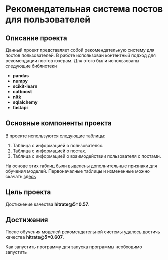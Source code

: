 # Рекомендательная система постов для пользователей

## Описание проекта

Данный проект представляет собой рекомендательную систему для постов пользователей. В работе использован контентный подход для рекомендации постов юзерам. Для этого были использованы следующие библиотеки 
- **pandas**
- **numpy**
- **scikit-learn**
- **catboost**
- **nltk**
- **sqlalchemy**
- **fastapi**

## Основные компоненты проекта

В проекте используются следующие таблицы:

1. Таблица с информацией о пользователях.
2. Таблица с информацией о постах.
3. Таблица с информацией о взаимодействии пользователя с постами.

На основе этих таблиц были выделены дополнительные признаки для обучения моделей.
Первоначалные таблицы и измененные можно скачать [здесь](https://drive.google.com/file/d/1aZAJr18KRblh9guoCxc8DNaIyXp-mXOm/view?usp=sharing)


## Цель проекта
Достижение качества **hitrate@5=0.57**. 

## Достижения
После обучения моделей рекомендательной системы удалось достичь качества **hitrate@5=0.607**. 

Как запустить программу для запуска программы необходимо запустить 

